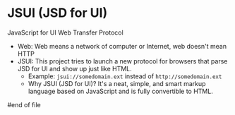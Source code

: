 # JSUI (JSD for UI)
JavaScript for UI Web Transfer Protocol

* Web: Web means a network of computer or Internet, web doesn't mean HTTP
* JSUI: This project tries to launch a new protocol for browsers that parse JSD for UI and show up just like HTML.
    * Example: `jsui://somedomain.ext` instead of `http://somedomain.ext`
    * Why JSUI (JSD for UI)? It's a neat, simple, and smart markup language based on JavaScript and is fully convertible to HTML.
    
#end of file
